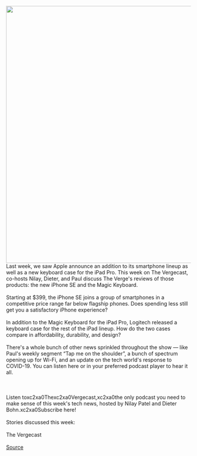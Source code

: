 <img src='https://cdn.vox-cdn.com/thumbor/xkpXmex0nidZ08BTd68jj3Hh9bc=/0x0:2040x1360/1200x800/filters:focal(857x517:1183x843)/cdn.vox-cdn.com/uploads/chorus_image/image/66702071/vpavic_042018_3979_0072.0.jpg' width='700px' /><br/>
Last week, we saw Apple announce an addition to its smartphone lineup as well as a new keyboard case for the iPad Pro. This week on The Vergecast, co-hosts Nilay, Dieter, and Paul discuss The Verge's reviews of those products: the new iPhone SE and the Magic Keyboard.</br> </br>Starting at $399, the iPhone SE joins a group of smartphones in a competitive price range far below flagship phones. Does spending less still get you a satisfactory iPhone experience?</br> </br>In addition to the Magic Keyboard for the iPad Pro, Logitech released a keyboard case for the rest of the iPad lineup. How do the two cases compare in affordability, durability, and design?</br> </br>There's a whole bunch of other news sprinkled throughout the show — like Paul's weekly segment “Tap me on the shoulder”, a bunch of spectrum opening up for Wi-Fi, and an update on the tech world's response to COVID-19. You can listen here or in your preferred podcast player to hear it all.</br> </br></br> </br>Listen toxc2xa0Thexc2xa0Vergecast,xc2xa0the only podcast you need to make sense of this week's tech news, hosted by Nilay Patel and Dieter Bohn.xc2xa0Subscribe here!</br> </br>Stories discussed this week:</br> </br>The Vergecast</br> </br>
<a href='https://www.theverge.com/2020/4/24/21234377/vergecast-podcast-402-review-magic-keyboard-iphone-se-2020'> Source <a/>
